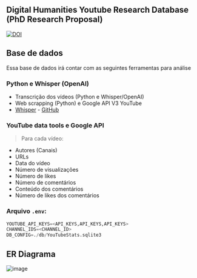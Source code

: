 ## Digital Humanities Youtube Research Database (PhD Research Proposal)

[![DOI](https://zenodo.org/badge/929105417.svg)](https://doi.org/10.5281/zenodo.15258448)

## Base de dados

Essa base de dados irá contar com as seguintes ferramentas para análise

### **Python e Whisper (OpenAI)**
- Transcrição dos vídeos (Python e Whisper/OpenAI)
- Web scrapping (Python) e Google API V3 YouTube
-  [Whisper](https://openai.com/index/whisper/) - [GitHub](https://github.com/openai/whisper)
### **YouTube data tools e Google API** 
>Para cada vídeo:
- Autores (Canais)
- URLs
- Data do vídeo 
- Número de visualizações
- Número de likes
- Número de comentários 
- Conteúdo dos comentários 
- Número de likes dos comentários 

### Arquivo `.env`:

```python
YOUTUBE_API_KEYS=<API_KEYS,API_KEYS,API_KEYS>
CHANNEL_IDS=<CHANNEL_ID>
DB_CONFIG=./db/YouTubeStats.sqlite3
```
## ER Diagrama

![image](https://github.com/user-attachments/assets/ba7f69a9-1ee5-4d73-869b-984c032c4f5e)

